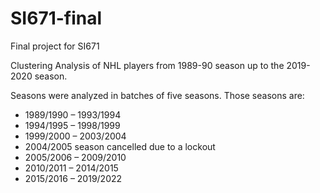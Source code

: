 # SI671-final
Final project for SI671

Clustering Analysis of NHL players from 1989-90 season up to the 2019-2020 season.

Seasons were analyzed in batches of five seasons. Those seasons are:

* 1989/1990 – 1993/1994
* 1994/1995 – 1998/1999
* 1999/2000 – 2003/2004
* 2004/2005 season cancelled due to a lockout
* 2005/2006 – 2009/2010
* 2010/2011 – 2014/2015
* 2015/2016 – 2019/2022